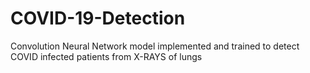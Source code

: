 # COVID-19-Detection
Convolution Neural Network model implemented and trained to detect COVID infected patients from X-RAYS of lungs
